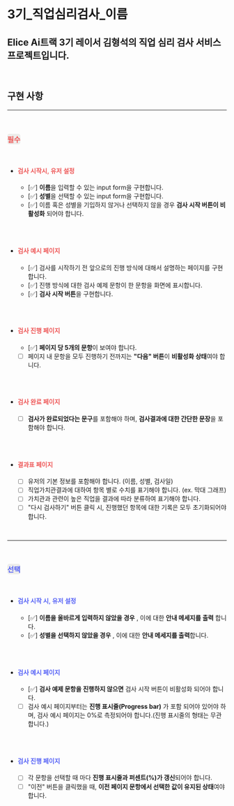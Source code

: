 <h1>3기_직업심리검사_이름</h1>

## Elice Ai트랙 3기 레이서 김형석의 직업 심리 검사 서비스 프로젝트입니다.

</br>

## 구현 사항

---

<br/>

<h3 style="color:#EE5757; border-radius:5px; display:inline-block; background-color:#EDEDEB; font-weight: 600;">필수</h3>

- <h4 style="color:#EE5757; display:inline-block; font-weight: 600;">검사 시작시, 유저 설정</h4>

  - [✅] **이름**을 입력할 수 있는 input form을 구현합니다.
  - [✅] **성별**을 선택할 수 있는 input form을 구현합니다.
  - [✅] 이름 혹은 성별을 기입하지 않거나 선택하지 않을 경우 **검사 시작 버튼이 비활성화** 되어야 합니다.

<br/>

- <h4 style="color:#EE5757; display:inline-block; font-weight: 600;">검사 예시 페이지</h4>

  - [✅] 검사를 시작하기 전 앞으로의 진행 방식에 대해서 설명하는 페이지를 구현합니다.
  - [✅] 진행 방식에 대한 검사 예제 문항이 한 문항을 화면에 표시합니다.
  - [✅] **검사 시작 버튼**을 구현합니다.

<br/>

- <h4 style="color:#EE5757; display:inline-block; font-weight: 600;">검사 진행 페이지</h4>

  - [✅] **페이지 당 5개의 문항**이 보여야 합니다.
  - [ ] 페이지 내 문항을 모두 진행하기 전까지는 **"다음" 버튼**이 **비활성화 상태**여야 합니다.

<br/>

- <h4 style="color:#EE5757; display:inline-block; font-weight: 600;">검사 완료 페이지</h4>

  - [ ] **검사가 완료되었다는 문구**를 포함해야 하며, **검사결과에 대한 간단한 문장**을 포함해야 합니다.

<br/>

- <h4 style="color:#EE5757; display:inline-block; font-weight: 600;">결과표 페이지</h4>

  - [ ] 유저의 기본 정보를 포함해야 합니다. (이름, 성별, 검사일)
  - [ ] 직업가치관결과에 대하여 항목 별로 수치를 표기해야 합니다. (ex. 막대 그래프)
  - [ ] 가치관과 관련이 높은 직업을 결과에 따라 분류하여 표기해야 합니다.
  - [ ] "다시 검사하기" 버튼 클릭 시, 진행했던 항목에 대한 기록은 모두 초기화되어야 합니다.

<br/>

---

<br/>

<h3 style="color:#5662F6; border-radius:5px; display:inline-block; background-color:#EDEDEB; font-weight: 600;">선택</h3>

- <h4 style="color:#5662F6; display:inline-block; font-weight: 600;">검사 시작 시, 유저 설정</h4>

  - [✅] **이름을 올바르게 입력하지 않았을 경우** , 이에 대한 **안내 메세지를 출력** 합니다.
  - [✅] **성별을 선택하지 않았을 경우** , 이에 대한 **안내 메세지를 출력**합니다.

<br/>

- <h4 style="color:#5662F6; display:inline-block; font-weight: 600;">검사 예시 페이지</h4>

  - [✅] **검사 예제 문항을 진행하지 않으면** 검사 시작 버튼이 비활성화 되어야 합니다.
  - [ ] 검사 예시 페이지부터는 **진행 표시줄(Progress bar)** 가 포함 되어야 있어야 하며, 검사 예시 페이지는 0%로 측정되어야 합니다.(진행 표시줄의 형태는 무관합니다.)

<br/>

- <h4 style="color:#5662F6; display:inline-block; font-weight: 600;">검사 진행 페이지</h4>

  - [ ] 각 문항을 선택할 때 마다 **진행 표시줄과 퍼센트(%)가 갱신**되어야 합니다.
  - [ ] "이전" 버튼을 클릭했을 때, **이전 페이지 문항에서 선택한 값이 유지된 상태**여야 합니다.
